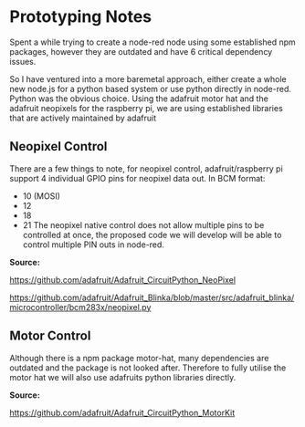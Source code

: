 # Prototyping Notes

Spent a while trying to create a node-red node using some established npm packages, 
however they are outdated and have 6 critical dependency issues.

So I have ventured into a more baremetal approach, either create a whole new node.js for a python based system or use python directly in node-red.
Python was the obvious choice.
Using the adafruit motor hat and the adafruit neopixels for the raspberry pi, we are using established libraries that are actively maintained by adafruit

## Neopixel Control
There are a few things to note, for neopixel control, adafruit/raspberry pi support 4 individual GPIO pins for neopixel data out. 
In BCM format: 
- 10 (MOSI)
- 12
- 18
- 21
The neopixel native control does not allow multiple pins to be controlled at once, the proposed code we will develop will be able to control 
multiple PIN outs in node-red.

**Source:**

https://github.com/adafruit/Adafruit_CircuitPython_NeoPixel

https://github.com/adafruit/Adafruit_Blinka/blob/master/src/adafruit_blinka/microcontroller/bcm283x/neopixel.py


## Motor Control
Although there is a npm package motor-hat, many dependencies are outdated and the package is not looked after. Therefore to fully utilise the 
motor hat we will also use adafruits python libraries directly.

**Source:**

https://github.com/adafruit/Adafruit_CircuitPython_MotorKit

